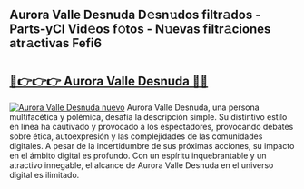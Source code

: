 ## Aurora Valle Desnuda D𝚎sn𝚞dos filtr𝚊dos - Parts-yCI Vid𝚎os f𝚘tos - N𝚞evas filtr𝚊ciones atr𝚊ctivas Fefi6

# <h2><a href="http://mbcctc.tromn.icu/?c=Aurora+Valle+Desnuda">🔗👉👉👉 Aurora Valle Desnuda 🔗🔗</a></h2>

[![Aurora Valle Desnuda nuevo](https://i.imgur.com/pEAQMta.gif)](http://mbcctc.tromn.icu/?c=Aurora+Valle+Desnuda)
Aurora Valle Desnuda, una persona multifacética y polémica, desafía la descripción simple. Su distintivo estilo en línea ha cautivado y provocado a los espectadores, provocando debates sobre ética, autoexpresión y las complejidades de las comunidades digitales. A pesar de la incertidumbre de sus próximas acciones, su impacto en el ámbito digital es profundo. Con un espíritu inquebrantable y un atractivo innegable, el alcance de Aurora Valle Desnuda en el universo digital es ilimitado.
